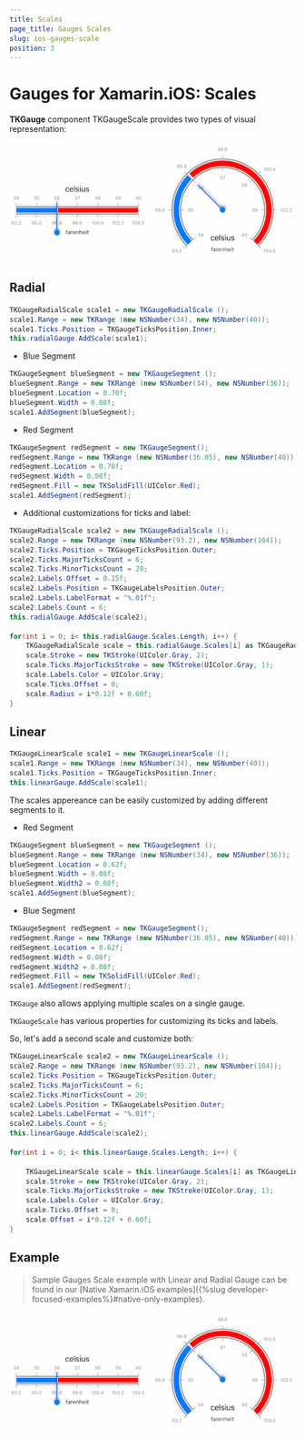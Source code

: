 ```yaml
---
title: Scales
page_title: Gauges Scales
slug: ios-gauges-scale
position: 3
---
```


# Gauges for Xamarin.iOS: Scales

**TKGauge** component TKGaugeScale provides two types of visual representation:

<img src="../images/gauges-segments001.png">

## Radial

```C#
TKGaugeRadialScale scale1 = new TKGaugeRadialScale ();
scale1.Range = new TKRange (new NSNumber(34), new NSNumber(40));
scale1.Ticks.Position = TKGaugeTicksPosition.Inner;
this.radialGauge.AddScale(scale1);
```

* Blue Segment 

```C#
TKGaugeSegment blueSegment = new TKGaugeSegment ();
blueSegment.Range = new TKRange (new NSNumber(34), new NSNumber(36));
blueSegment.Location = 0.70f;
blueSegment.Width = 0.08f;
scale1.AddSegment(blueSegment);
```

* Red Segment
			
```C#
TKGaugeSegment redSegment = new TKGaugeSegment();
redSegment.Range = new TKRange (new NSNumber(36.05), new NSNumber(40));
redSegment.Location = 0.70f;
redSegment.Width = 0.08f;
redSegment.Fill = new TKSolidFill(UIColor.Red);
scale1.AddSegment(redSegment);
```

* Additional customizations for ticks and label: 

```C#
TKGaugeRadialScale scale2 = new TKGaugeRadialScale ();
scale2.Range = new TKRange (new NSNumber(93.2), new NSNumber(104));
scale2.Ticks.Position = TKGaugeTicksPosition.Outer;
scale2.Ticks.MajorTicksCount = 6;
scale2.Ticks.MinorTicksCount = 20;
scale2.Labels.Offset = 0.15f;
scale2.Labels.Position = TKGaugeLabelsPosition.Outer;
scale2.Labels.LabelFormat = "%.01f";
scale2.Labels.Count = 6;
this.radialGauge.AddScale(scale2);

for(int i = 0; i< this.radialGauge.Scales.Length; i++) {
	TKGaugeRadialScale scale = this.radialGauge.Scales[i] as TKGaugeRadialScale;
	scale.Stroke = new TKStroke(UIColor.Gray, 2);
	scale.Ticks.MajorTicksStroke = new TKStroke(UIColor.Gray, 1);
	scale.Labels.Color = UIColor.Gray;
	scale.Ticks.Offset = 0;
	scale.Radius = i*0.12f + 0.60f;
}
```

## Linear

```C#
TKGaugeLinearScale scale1 = new TKGaugeLinearScale ();
scale1.Range = new TKRange (new NSNumber(34), new NSNumber(40));
scale1.Ticks.Position = TKGaugeTicksPosition.Inner;
this.linearGauge.AddScale(scale1);
```

The scales appereance can be easily customized by adding different segments to it. 

* Red Segment

```C#
TKGaugeSegment blueSegment = new TKGaugeSegment ();
blueSegment.Range = new TKRange (new NSNumber(34), new NSNumber(36));
blueSegment.Location = 0.62f;
blueSegment.Width = 0.08f;
blueSegment.Width2 = 0.08f;
scale1.AddSegment(blueSegment);
```

* Blue Segment

```C#
TKGaugeSegment redSegment = new TKGaugeSegment();
redSegment.Range = new TKRange (new NSNumber(36.05), new NSNumber(40));
redSegment.Location = 0.62f;
redSegment.Width = 0.08f;
redSegment.Width2 = 0.08f;
redSegment.Fill = new TKSolidFill(UIColor.Red);
scale1.AddSegment(redSegment);
```

<code>TKGauge</code> also allows applying multiple scales on a single gauge.

<code>TKGaugeScale</code> has various properties for customizing its ticks and labels. 

So, let's add a second scale and customize both:

```C#
TKGaugeLinearScale scale2 = new TKGaugeLinearScale ();
scale2.Range = new TKRange (new NSNumber(93.2), new NSNumber(104));
scale2.Ticks.Position = TKGaugeTicksPosition.Outer;
scale2.Ticks.MajorTicksCount = 6;
scale2.Ticks.MinorTicksCount = 20;
scale2.Labels.Position = TKGaugeLabelsPosition.Outer;
scale2.Labels.LabelFormat = "%.01f";
scale2.Labels.Count = 6;
this.linearGauge.AddScale(scale2);

for(int i = 0; i< this.linearGauge.Scales.Length; i++) {
                
    TKGaugeLinearScale scale = this.linearGauge.Scales[i] as TKGaugeLinearScale;
    scale.Stroke = new TKStroke(UIColor.Gray, 2);
    scale.Ticks.MajorTicksStroke = new TKStroke(UIColor.Gray, 1);
    scale.Labels.Color = UIColor.Gray;
    scale.Ticks.Offset = 0;
    scale.Offset = i*0.12f + 0.60f;
}
```

## Example

> Sample Gauges Scale example with Linear and Radial Gauge can be found in our [Native Xamarin.iOS examples]({%slug developer-focused-examples%}#native-only-examples).

<img src="../images/gauges-segments001.png">
